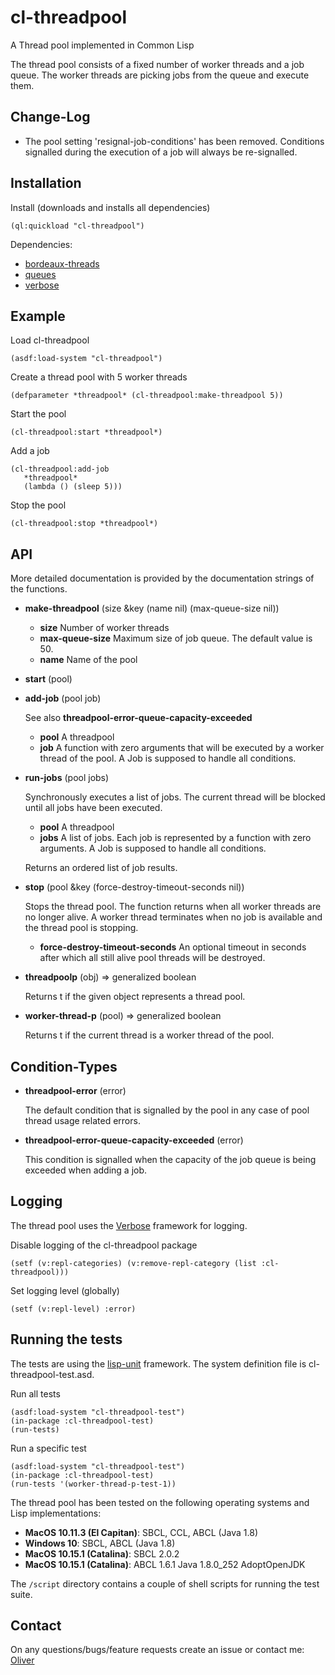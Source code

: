 # cl-threadpool

A Thread pool implemented in Common Lisp

The thread pool consists of a fixed number of worker threads and a job queue. The worker
threads are picking jobs from the queue and execute them. 

Change-Log
----------

* The pool setting 'resignal-job-conditions' has been removed. Conditions signalled during
  the execution of a job will always be re-signalled.


Installation
------------

Install (downloads and installs all dependencies)

    (ql:quickload "cl-threadpool")

Dependencies:

* [bordeaux-threads](https://github.com/sionescu/bordeaux-threads) 
* [queues](https://github.com/oconnore/queues)
* [verbose](https://github.com/Shinmera/verbose)

Example
-------

Load cl-threadpool

    (asdf:load-system "cl-threadpool")

Create a thread pool with 5 worker threads

    (defparameter *threadpool* (cl-threadpool:make-threadpool 5))

Start the pool

    (cl-threadpool:start *threadpool*)

Add a job

    (cl-threadpool:add-job
       *threadpool*
       (lambda () (sleep 5)))

Stop the pool

    (cl-threadpool:stop *threadpool*)


API
---

More detailed documentation is provided by the documentation strings of the functions.

* **make-threadpool** (size &key (name nil) (max-queue-size nil))

    * __size__ Number of worker threads
    * __max-queue-size__ Maximum size of job queue. The default value is 50. 
    * __name__  Name of the pool
  
* **start** (pool)

* **add-job** (pool job)

   See also **threadpool-error-queue-capacity-exceeded**

    * __pool__ A threadpool   
    * __job__  A function with zero arguments that will be executed by a worker thread of the pool. A Job is supposed to handle all conditions.

* **run-jobs** (pool jobs)

   Synchronously executes a list of jobs. The current thread will be blocked until all jobs have been executed. 

    * __pool__ A threadpool   
    * __jobs__  A list of jobs. Each job is represented by a function with zero arguments. A Job is supposed to handle all conditions.

    Returns an ordered list of job results.

* **stop** (pool &key (force-destroy-timeout-seconds nil))

   Stops the thread pool. The function returns when all worker threads are no longer alive. A worker thread terminates
when no job is available and the thread pool is stopping.

    * __force-destroy-timeout-seconds__ An optional timeout in seconds after which all still alive
pool threads will be destroyed.
  
* **threadpoolp** (obj) => generalized boolean

   Returns t if the given object represents a thread pool.

* **worker-thread-p** (pool) => generalized boolean

   Returns t if the current thread is a worker thread of the pool.

Condition-Types
---------------

* **threadpool-error** (error)

   The default condition that is signalled by the pool in any case of pool thread usage related errors.

* **threadpool-error-queue-capacity-exceeded** (error)

   This condition is signalled when the capacity of the job queue is being exceeded when adding a job.


Logging
-------

The thread pool uses the [Verbose](https://github.com/Shinmera/verbose) framework for logging.

Disable logging of the cl-threadpool package

    (setf (v:repl-categories) (v:remove-repl-category (list :cl-threadpool)))

Set logging level (globally)

    (setf (v:repl-level) :error)

Running the tests
-----------------

The tests are using the [lisp-unit](https://github.com/OdonataResearchLLC/lisp-unit) framework.
The system definition file is cl-threadpool-test.asd.

Run all tests

    (asdf:load-system "cl-threadpool-test")
    (in-package :cl-threadpool-test)
    (run-tests)

Run a specific test

    (asdf:load-system "cl-threadpool-test")
    (in-package :cl-threadpool-test)
    (run-tests '(worker-thread-p-test-1))

The thread pool has been tested on the following operating systems and Lisp implementations:

* __MacOS 10.11.3 (El Capitan)__: SBCL, CCL, ABCL (Java 1.8)
* __Windows 10__: SBCL, ABCL (Java 1.8)
* __MacOS 10.15.1 (Catalina)__: SBCL 2.0.2
* __MacOS 10.15.1 (Catalina)__: ABCL 1.6.1 Java 1.8.0_252 AdoptOpenJDK

The `/script` directory contains a couple of shell scripts for running the test suite.


Contact
-------

On any questions/bugs/feature requests create an issue or contact me: [Oliver](mailto:frechmatz@gmx.de)




